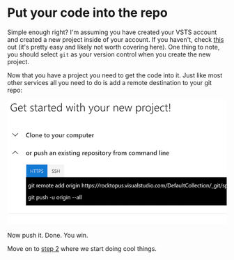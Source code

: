 # Put your code into the repo

Simple enough right? I'm assuming you have created your VSTS account and created a new project inside of your account.
If you haven't, check [this](https://docs.microsoft.com/en-us/vsts/user-guide/sign-up-invite-teammates) out (it's pretty easy and likely not worth covering here). One thing to note, you should select `git` as your version control when you create the new project.

Now that you have a project you need to get the code into it. Just like most other services all you need to do is add a remote destination to your git repo:

![alt text](img/step1/git-push.png "git push")

Now push it. Done. You win.

Move on to [step 2](step2.md) where we start doing cool things.





